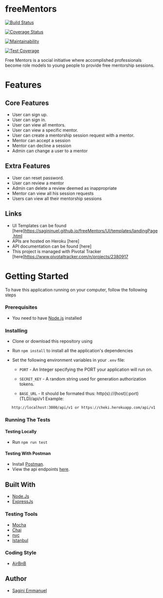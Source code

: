 # freeMentors

[![Build Status](https://travis-ci.org/sagininuel/freeMentors.svg?branch=develop)](https://travis-ci.org/sagininuel/freeMentors)

[![Coverage Status](https://coveralls.io/repos/github/sagininuel/freeMentors/badge.svg)](https://coveralls.io/github/sagininuel/freeMentors)

[![Maintainability](https://api.codeclimate.com/v1/badges/11e3a2851c06ed2cf962/maintainability)](https://codeclimate.com/github/sagininuel/freeMentors/maintainability)

[![Test Coverage](https://api.codeclimate.com/v1/badges/11e3a2851c06ed2cf962/test_coverage)](https://codeclimate.com/github/sagininuel/freeMentors/test_coverage)

Free Mentors is a social initiative where accomplished professionals become role models to young people to provide free mentorship sessions.

# Features

## Core Features

- User can sign up.
- User can sign in.
- User can view all mentors.
- User can view a specific mentor.
- User can create a mentorship session request with a mentor.
- Mentor can accept a session
- Mentor can decline a session
- Admin can change a user to a mentor

## Extra Features

- User can reset password.
- User can review a mentor
- Admin can delete a review deemed as inappropriate
- Mentor can view all his session requests
- Users can view all their mentorship sessions

## Links

- UI Templates can be found [here]https://sagininuel.github.io/freeMentors/UI/templates/landingPage.html
- APIs are hosted on Heroku [here]
- API documentation can be found [here]
- This project is managed with Pivotal Tracker [here]https://www.pivotaltracker.com/n/projects/2380917

# Getting Started

To have this application running on your computer, follow the following steps

### Prerequisites

- You need to have [Node.js](nodejs.org) installed

### Installing

- Clone or download this repository using
- Run `npm install` to install all the application's dependencies
- Set the following environment variables in your `.env` file:

  - `PORT` - An Integer specifying the PORT your application will run on.

  - `SECRET_KEY` - A random string used for generation authorization tokens.

  - `BASE_URL` - It should be formated thus: http(s)://(host)(:port)(TLD)/api/v1
    Example:

```
   http://localhost:3000/api/v1 or https://cheki.herokuapp.com/api/v1

```

### Running The Tests

#### Testing Locally

- Run `npm run test`

#### Testing With Postman

- Install [Postman](https://getpostman.com).
- View the api endpoints [here](cheki.herokuapp.com/api/v1/docs).

## Built With

- [Node.Js](https://nodejs.org)
- [ExpressJs](https://expressjs.com)

### Testing Tools

- [Mocha](https://www.npmjs.com/package/mocha)
- [Chai](https://www.npmjs.com/package/chai)
- [nyc](https://www.npmjs.com/package/nyc)
- [Istanbul](https://www.npmjs.com/package/istanbul)

### Coding Style

- [AirBnB](https://github.com/airbnb/javascript)

## Author

- [ Sagini Emmanuel ](https://github.com/sagininuel)
